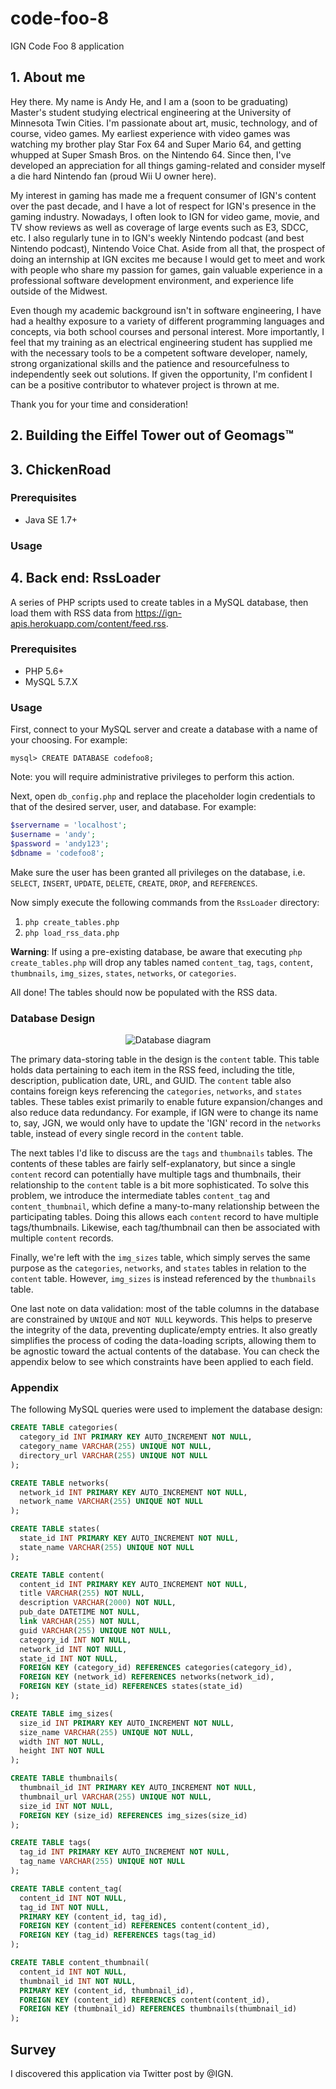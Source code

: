 # code-foo-8

IGN Code Foo 8 application

## 1. About me

Hey there. My name is Andy He, and I am a (soon to be graduating) Master's student studying electrical engineering at the University of Minnesota Twin Cities. I'm passionate about art, music, technology, and of course, video games. My earliest experience with video games was watching my brother play Star Fox 64 and Super Mario 64, and getting whupped at Super Smash Bros. on the Nintendo 64. Since then, I've developed an appreciation for all things gaming-related and consider myself a die hard Nintendo fan (proud Wii U owner here).

My interest in gaming has made me a frequent consumer of IGN's content over the past decade, and I have a lot of respect for IGN's presence in the gaming industry. Nowadays, I often look to IGN for video game, movie, and TV show reviews as well as coverage of large events such as E3, SDCC, etc. I also regularly tune in to IGN's weekly Nintendo podcast (and best Nintendo podcast), Nintendo Voice Chat. Aside from all that, the prospect of doing an internship at IGN excites me because I would get to meet and work with people who share my passion for games, gain valuable experience in a professional software development environment, and experience life outside of the Midwest.

Even though my academic background isn't in software engineering, I have had a healthy exposure to a variety of different programming languages and concepts, via both school courses and personal interest. More importantly, I feel that my training as an electrical engineering student has supplied me with the necessary tools to be a competent software developer, namely, strong organizational skills and the patience and resourcefulness to independently seek out solutions. If given the opportunity, I'm confident I can be a positive contributor to whatever project is thrown at me. 

Thank you for your time and consideration!

## 2. Building the Eiffel Tower out of Geomags&#8482;

## 3. ChickenRoad

### Prerequisites

*  Java SE 1.7+

### Usage



## 4. Back end: RssLoader

A series of PHP scripts used to create tables in a MySQL database, then load them with RSS data from https://ign-apis.herokuapp.com/content/feed.rss.

### Prerequisites

* PHP 5.6+
* MySQL 5.7.X

### Usage

First, connect to your MySQL server and create a database with a name of your choosing. For example:

```
mysql> CREATE DATABASE codefoo8;
```

Note: you will require administrative privileges to perform this action.

Next, open `db_config.php` and replace the placeholder login credentials to that of the desired server, user, and database. For example:

```php
$servername = 'localhost';
$username = 'andy';
$password = 'andy123';
$dbname = 'codefoo8';
```

Make sure the user has been granted all privileges on the database, i.e. `SELECT`, `INSERT`, `UPDATE`, `DELETE`, `CREATE`, `DROP`, and `REFERENCES`.

Now simply execute the following commands from the `RssLoader` directory:

1. `php create_tables.php`
2. `php load_rss_data.php`

**Warning**: If using a pre-existing database, be aware that executing `php create_tables.php` will drop any tables named `content_tag`, `tags`, `content`, `thumbnails`, `img_sizes`, `states`, `networks`, or `categories`.

All done! The tables should now be populated with the RSS data.

### Database Design

<p align="center">
  <img src="./RssLoader/rss_db.png" alt="Database diagram">
</p>

The primary data-storing table in the design is the `content` table. This table holds data pertaining to each item in the RSS feed, including the title, description, publication date, URL, and GUID. The `content` table also contains foreign keys referencing the `categories`, `networks`, and `states` tables. These tables exist primarily to enable future expansion/changes and also reduce data redundancy. For example, if IGN were to change its name to, say, JGN, we would only have to update the 'IGN' record in the `networks` table, instead of every single record in the `content` table.

The next tables I'd like to discuss are the `tags` and `thumbnails` tables. The contents of these tables are fairly self-explanatory, but since a single `content` record can potentially have multiple tags and thumbnails, their relationship to the `content` table is a bit more sophisticated. To solve this problem, we introduce the intermediate tables `content_tag` and `content_thumbnail`, which define a many-to-many relationship between the participating tables. Doing this allows each `content` record to have multiple tags/thumbnails. Likewise, each tag/thumbnail can then be associated with multiple `content` records.

Finally, we're left with the `img_sizes` table, which simply serves the same purpose as the `categories`, `networks`, and `states` tables in relation to the `content` table. However, `img_sizes` is instead referenced by the `thumbnails` table.

One last note on data validation: most of the table columns in the database are constrained by `UNIQUE` and `NOT NULL` keywords. This helps to preserve the integrity of the data, preventing duplicate/empty entries. It also greatly simplifies the process of coding the data-loading scripts, allowing them to be agnostic toward the actual contents of the database. You can check the appendix below to see which constraints have been applied to each field.

### Appendix

The following MySQL queries were used to implement the database design:

```sql
CREATE TABLE categories(
  category_id INT PRIMARY KEY AUTO_INCREMENT NOT NULL,
  category_name VARCHAR(255) UNIQUE NOT NULL,
  directory_url VARCHAR(255) UNIQUE NOT NULL
);

CREATE TABLE networks(
  network_id INT PRIMARY KEY AUTO_INCREMENT NOT NULL,
  network_name VARCHAR(255) UNIQUE NOT NULL
);

CREATE TABLE states(
  state_id INT PRIMARY KEY AUTO_INCREMENT NOT NULL,
  state_name VARCHAR(255) UNIQUE NOT NULL
);

CREATE TABLE content(
  content_id INT PRIMARY KEY AUTO_INCREMENT NOT NULL,
  title VARCHAR(255) NOT NULL,
  description VARCHAR(2000) NOT NULL,
  pub_date DATETIME NOT NULL,
  link VARCHAR(255) NOT NULL,
  guid VARCHAR(255) UNIQUE NOT NULL,
  category_id INT NOT NULL,
  network_id INT NOT NULL,
  state_id INT NOT NULL,
  FOREIGN KEY (category_id) REFERENCES categories(category_id),
  FOREIGN KEY (network_id) REFERENCES networks(network_id),
  FOREIGN KEY (state_id) REFERENCES states(state_id)
);

CREATE TABLE img_sizes(
  size_id INT PRIMARY KEY AUTO_INCREMENT NOT NULL,
  size_name VARCHAR(255) UNIQUE NOT NULL,
  width INT NOT NULL,
  height INT NOT NULL
);

CREATE TABLE thumbnails(
  thumbnail_id INT PRIMARY KEY AUTO_INCREMENT NOT NULL,
  thumbnail_url VARCHAR(255) UNIQUE NOT NULL,
  size_id INT NOT NULL,
  FOREIGN KEY (size_id) REFERENCES img_sizes(size_id)
);

CREATE TABLE tags(
  tag_id INT PRIMARY KEY AUTO_INCREMENT NOT NULL,
  tag_name VARCHAR(255) UNIQUE NOT NULL
);

CREATE TABLE content_tag(
  content_id INT NOT NULL,
  tag_id INT NOT NULL,
  PRIMARY KEY (content_id, tag_id),
  FOREIGN KEY (content_id) REFERENCES content(content_id),
  FOREIGN KEY (tag_id) REFERENCES tags(tag_id)
);

CREATE TABLE content_thumbnail(
  content_id INT NOT NULL,
  thumbnail_id INT NOT NULL,
  PRIMARY KEY (content_id, thumbnail_id),
  FOREIGN KEY (content_id) REFERENCES content(content_id),
  FOREIGN KEY (thumbnail_id) REFERENCES thumbnails(thumbnail_id)
);
```

## Survey

I discovered this application via Twitter post by @IGN.